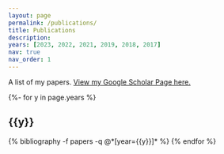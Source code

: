 ```yaml
---
layout: page
permalink: /publications/
title: Publications
description: 
years: [2023, 2022, 2021, 2019, 2018, 2017]
nav: true
nav_order: 1
---
```

<!-- _pages/publications.md -->

A list of my papers. [View my Google Scholar Page here.](https://scholar.google.com/citations?user=X9y2jJIAAAAJ)

<div class="publications">

{%- for y in page.years %}
  <h2 class="year">{{y}}</h2>
  {% bibliography -f papers -q @*[year={{y}}]* %}
{% endfor %}

</div>
